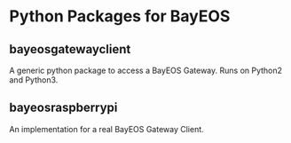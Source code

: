 # Python Packages for BayEOS

## bayeosgatewayclient
A generic python package to access a BayEOS Gateway. Runs on Python2 and Python3.

## bayeosraspberrypi
An implementation for a real BayEOS Gateway Client.
